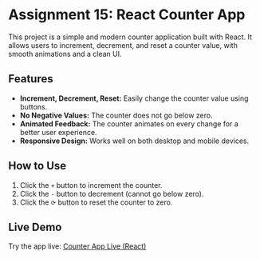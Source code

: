 # Assignment 15: React Counter App

This project is a simple and modern counter application built with React. It allows users to increment, decrement, and reset a counter value, with smooth animations and a clean UI.

## Features
- **Increment, Decrement, Reset:** Easily change the counter value using buttons.
- **No Negative Values:** The counter does not go below zero.
- **Animated Feedback:** The counter animates on every change for a better user experience.
- **Responsive Design:** Works well on both desktop and mobile devices.

## How to Use
1. Click the `+` button to increment the counter.
2. Click the `-` button to decrement (cannot go below zero).
3. Click the `⟳` button to reset the counter to zero.

## Live Demo
Try the app live: [Counter App Live (React)](https://assign15-fawn.vercel.app/)

